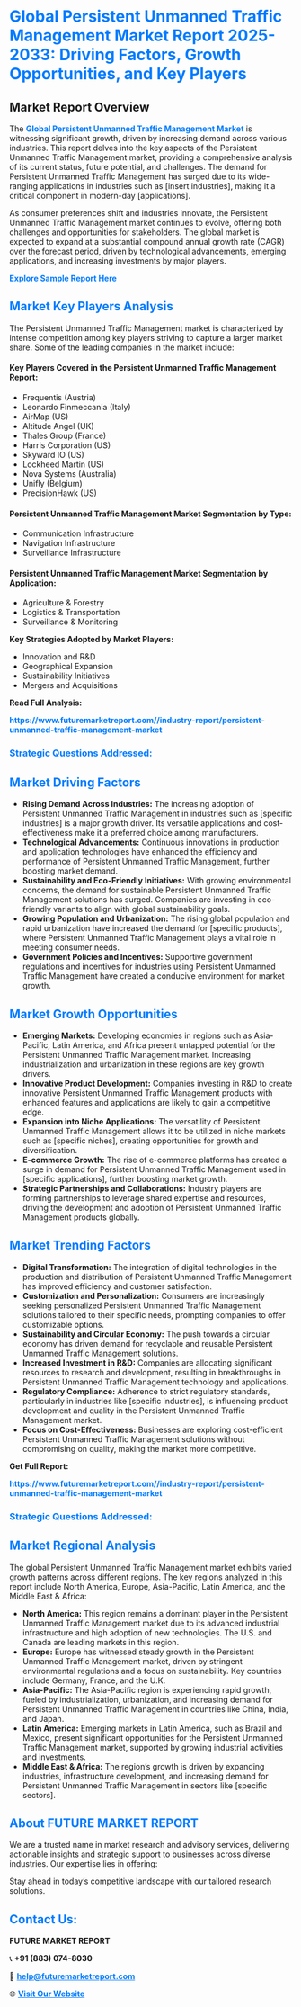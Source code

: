 <h1 style="color: #007BFF;">Global Persistent Unmanned Traffic Management Market Report 2025-2033: Driving Factors, Growth Opportunities, and Key Players</h1>

<section id="overview">
<h2>Market Report Overview</h2>
<p>The <a href="https://www.futuremarketreport.com//industry-report/persistent-unmanned-traffic-management-market" style="color: #007BFF; text-decoration: none;"><strong>Global Persistent Unmanned Traffic Management Market</strong></a> is witnessing significant growth, driven by increasing demand across various industries. This report delves into the key aspects of the Persistent Unmanned Traffic Management market, providing a comprehensive analysis of its current status, future potential, and challenges. The demand for Persistent Unmanned Traffic Management has surged due to its wide-ranging applications in industries such as [insert industries], making it a critical component in modern-day [applications].</p>
<p>As consumer preferences shift and industries innovate, the Persistent Unmanned Traffic Management market continues to evolve, offering both challenges and opportunities for stakeholders. The global market is expected to expand at a substantial compound annual growth rate (CAGR) over the forecast period, driven by technological advancements, emerging applications, and increasing investments by major players.</p>
</section>

<section id="overview">
<p><a href="https://www.futuremarketreport.com//request-sample/reportId=54057" style="color: #007BFF; text-decoration: none;"><strong>Explore Sample Report Here</strong></a></p>
</section>

<section id="key-players">
<h2 style="color: #007BFF;">Market Key Players Analysis</h2>
<p>The Persistent Unmanned Traffic Management market is characterized by intense competition among key players striving to capture a larger market share. Some of the leading companies in the market include:</p>
<h4>Key Players Covered in the Persistent Unmanned Traffic Management Report:</h4>
<ul><li>Frequentis (Austria)</li><li>Leonardo Finmeccania (Italy)</li><li>AirMap (US)</li><li>Altitude Angel (UK)</li><li>Thales Group (France)</li><li>Harris Corporation (US)</li><li>Skyward IO (US)</li><li>Lockheed Martin (US)</li><li>Nova Systems (Australia)</li><li>Unifly (Belgium)</li><li>PrecisionHawk (US)</li></ul>
<h4>Persistent Unmanned Traffic Management Market Segmentation by Type:</h4>
<ul><li>Communication Infrastructure</li><li>Navigation Infrastructure</li><li>Surveillance Infrastructure</li></ul>

<h4>Persistent Unmanned Traffic Management Market Segmentation by Application:</h4>
<ul><li>Agriculture &amp; Forestry</li><li>Logistics &amp; Transportation</li><li>Surveillance &amp; Monitoring</li></ul>
<p><strong>Key Strategies Adopted by Market Players:</strong></p>
<ul>
<li>Innovation and R&D</li>
<li>Geographical Expansion</li>
<li>Sustainability Initiatives</li>
<li>Mergers and Acquisitions</li>
</ul>
</section>

<section>
<p><strong>Read Full Analysis: </strong></p><a href="https://www.futuremarketreport.com//industry-report/persistent-unmanned-traffic-management-market" style="color: #007BFF; text-decoration: none;"><strong>https://www.futuremarketreport.com//industry-report/persistent-unmanned-traffic-management-market</strong></a>
<h3 style="color: #007BFF;">Strategic Questions Addressed:</h3>
</section>

<section id="driving-factors">
<h2 style="color: #007BFF;">Market Driving Factors</h2>
<ul>
<li><strong>Rising Demand Across Industries:</strong> The increasing adoption of Persistent Unmanned Traffic Management in industries such as [specific industries] is a major growth driver. Its versatile applications and cost-effectiveness make it a preferred choice among manufacturers.</li>
<li><strong>Technological Advancements:</strong> Continuous innovations in production and application technologies have enhanced the efficiency and performance of Persistent Unmanned Traffic Management, further boosting market demand.</li>
<li><strong>Sustainability and Eco-Friendly Initiatives:</strong> With growing environmental concerns, the demand for sustainable Persistent Unmanned Traffic Management solutions has surged. Companies are investing in eco-friendly variants to align with global sustainability goals.</li>
<li><strong>Growing Population and Urbanization:</strong> The rising global population and rapid urbanization have increased the demand for [specific products], where Persistent Unmanned Traffic Management plays a vital role in meeting consumer needs.</li>
<li><strong>Government Policies and Incentives:</strong> Supportive government regulations and incentives for industries using Persistent Unmanned Traffic Management have created a conducive environment for market growth.</li>
</ul>
</section>

<section id="growth-opportunities">
<h2 style="color: #007BFF;">Market Growth Opportunities</h2>
<ul>
<li><strong>Emerging Markets:</strong> Developing economies in regions such as Asia-Pacific, Latin America, and Africa present untapped potential for the Persistent Unmanned Traffic Management market. Increasing industrialization and urbanization in these regions are key growth drivers.</li>
<li><strong>Innovative Product Development:</strong> Companies investing in R&D to create innovative Persistent Unmanned Traffic Management products with enhanced features and applications are likely to gain a competitive edge.</li>
<li><strong>Expansion into Niche Applications:</strong> The versatility of Persistent Unmanned Traffic Management allows it to be utilized in niche markets such as [specific niches], creating opportunities for growth and diversification.</li>
<li><strong>E-commerce Growth:</strong> The rise of e-commerce platforms has created a surge in demand for Persistent Unmanned Traffic Management used in [specific applications], further boosting market growth.</li>
<li><strong>Strategic Partnerships and Collaborations:</strong> Industry players are forming partnerships to leverage shared expertise and resources, driving the development and adoption of Persistent Unmanned Traffic Management products globally.</li>
</ul>
</section>

<section id="trending-factors">
<h2 style="color: #007BFF;">Market Trending Factors</h2>
<ul>
<li><strong>Digital Transformation:</strong> The integration of digital technologies in the production and distribution of Persistent Unmanned Traffic Management has improved efficiency and customer satisfaction.</li>
<li><strong>Customization and Personalization:</strong> Consumers are increasingly seeking personalized Persistent Unmanned Traffic Management solutions tailored to their specific needs, prompting companies to offer customizable options.</li>
<li><strong>Sustainability and Circular Economy:</strong> The push towards a circular economy has driven demand for recyclable and reusable Persistent Unmanned Traffic Management solutions.</li>
<li><strong>Increased Investment in R&D:</strong> Companies are allocating significant resources to research and development, resulting in breakthroughs in Persistent Unmanned Traffic Management technology and applications.</li>
<li><strong>Regulatory Compliance:</strong> Adherence to strict regulatory standards, particularly in industries like [specific industries], is influencing product development and quality in the Persistent Unmanned Traffic Management market.</li>
<li><strong>Focus on Cost-Effectiveness:</strong> Businesses are exploring cost-efficient Persistent Unmanned Traffic Management solutions without compromising on quality, making the market more competitive.</li>
</ul>
</section>

<section>
<p><strong>Get Full Report: </strong></p><a href="https://www.futuremarketreport.com//industry-report/persistent-unmanned-traffic-management-market" style="color: #007BFF; text-decoration: none;"><strong>https://www.futuremarketreport.com//industry-report/persistent-unmanned-traffic-management-market</strong></a>
<h3 style="color: #007BFF;">Strategic Questions Addressed:</h3>
</section>


<section id="regional-analysis">
<h2 style="color: #007BFF;">Market Regional Analysis</h2>
<p>The global Persistent Unmanned Traffic Management market exhibits varied growth patterns across different regions. The key regions analyzed in this report include North America, Europe, Asia-Pacific, Latin America, and the Middle East & Africa:</p>
<ul>
<li><strong>North America:</strong> This region remains a dominant player in the Persistent Unmanned Traffic Management market due to its advanced industrial infrastructure and high adoption of new technologies. The U.S. and Canada are leading markets in this region.</li>
<li><strong>Europe:</strong> Europe has witnessed steady growth in the Persistent Unmanned Traffic Management market, driven by stringent environmental regulations and a focus on sustainability. Key countries include Germany, France, and the U.K.</li>
<li><strong>Asia-Pacific:</strong> The Asia-Pacific region is experiencing rapid growth, fueled by industrialization, urbanization, and increasing demand for Persistent Unmanned Traffic Management in countries like China, India, and Japan.</li>
<li><strong>Latin America:</strong> Emerging markets in Latin America, such as Brazil and Mexico, present significant opportunities for the Persistent Unmanned Traffic Management market, supported by growing industrial activities and investments.</li>
<li><strong>Middle East & Africa:</strong> The region’s growth is driven by expanding industries, infrastructure development, and increasing demand for Persistent Unmanned Traffic Management in sectors like [specific sectors].</li>
</ul>
</section>

<footer>
<h2 style="color: #007BFF;">About FUTURE MARKET REPORT</h2>
<p>We are a trusted name in market research and advisory services, delivering actionable insights and strategic support to businesses across diverse industries. Our expertise lies in offering:</p>

<p>Stay ahead in today’s competitive landscape with our tailored research solutions.</p>

<h2 style="color: #007BFF;">Contact Us:</h2>
<p><strong>FUTURE MARKET REPORT</strong></p>
<p>📞 <strong>+91 (883) 074-8030</strong></p>
<p>📧 <strong><a href="mailto:help@futuremarketreport.com" style="color: #007BFF;">help@futuremarketreport.com</a></strong></p>
<p>🌐 <strong><a href="https://www.futuremarketreport.com/" style="color: #007BFF;">Visit Our Website</a></strong></p>
</footer>